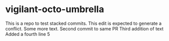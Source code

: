 # vigilant-octo-umbrella

This is a repo to test stacked commits. This edit is expected to generate a conflict.
Some more text. Second commit to same PR 
Third addition of text
Added a fourth line
5
